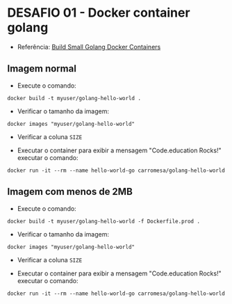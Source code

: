 # DESAFIO 01 - Docker container golang

* Referência: [Build Small Golang Docker Containers](https://sysadmins.co.za/build-small-golang-docker-containers/)

## Imagem normal

* Execute o comando:

```shell
docker build -t myuser/golang-hello-world .  
```

* Verificar o tamanho da imagem:

```shell
docker images "myuser/golang-hello-world"  
```

* Verificar a coluna `SIZE`

* Executar o container para exibir a mensagem "Code.education Rocks!" executar o comando:

```shell
docker run -it --rm --name hello-world-go carromesa/golang-hello-world  
```

## Imagem com menos de 2MB

* Execute o comando:

```shell
docker build -t myuser/golang-hello-world -f Dockerfile.prod .  
```

* Verificar o tamanho da imagem:

```shell
docker images "myuser/golang-hello-world"  
```

* Verificar a coluna `SIZE`

* Executar o container para exibir a mensagem "Code.education Rocks!" executar o comando:

```shell
docker run -it --rm --name hello-world-go carromesa/golang-hello-world  
```